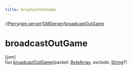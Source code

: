 ```yaml
---
title: broadcastOutGame
---
```

//[Perry](../../../index.html)/[gm.server](../index.html)/[GMServer](index.html)/[broadcastOutGame](broadcast-out-game.html)



# broadcastOutGame



[jvm]\
fun [broadcastOutGame](broadcast-out-game.html)(packet: [ByteArray](https://kotlinlang.org/api/latest/jvm/stdlib/kotlin/-byte-array/index.html), exclude: [String](https://kotlinlang.org/api/latest/jvm/stdlib/kotlin/-string/index.html)?)




